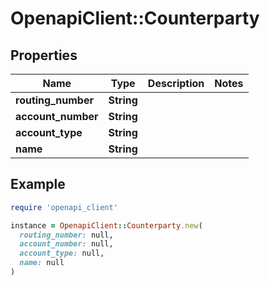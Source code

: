 # OpenapiClient::Counterparty

## Properties

| Name | Type | Description | Notes |
| ---- | ---- | ----------- | ----- |
| **routing_number** | **String** |  |  |
| **account_number** | **String** |  |  |
| **account_type** | **String** |  |  |
| **name** | **String** |  |  |

## Example

```ruby
require 'openapi_client'

instance = OpenapiClient::Counterparty.new(
  routing_number: null,
  account_number: null,
  account_type: null,
  name: null
)
```

